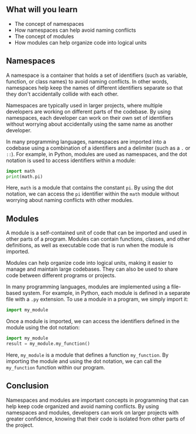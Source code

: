 ## What will you learn

- The concept of namespaces
- How namespaces can help avoid naming conflicts
- The concept of modules
- How modules can help organize code into logical units

## Namespaces

A namespace is a container that holds a set of identifiers (such as variable, function, or class names) to avoid naming conflicts. In other words, namespaces help keep the names of different identifiers separate so that they don't accidentally collide with each other.

Namespaces are typically used in larger projects, where multiple developers are working on different parts of the codebase. By using namespaces, each developer can work on their own set of identifiers without worrying about accidentally using the same name as another developer.

In many programming languages, namespaces are imported into a codebase using a combination of a identifiers and a delimiter (such as a `.` or `::`). For example, in Python, modules are used as namespaces, and the dot notation is used to access identifiers within a module:

```python
import math
print(math.pi)
```

Here, `math` is a module that contains the constant `pi`. By using the dot notation, we can access the `pi` identifier within the `math` module without worrying about naming conflicts with other modules.

## Modules

A module is a self-contained unit of code that can be imported and used in other parts of a program. Modules can contain functions, classes, and other definitions, as well as executable code that is run when the module is imported.

Modules can help organize code into logical units, making it easier to manage and maintain large codebases. They can also be used to share code between different programs or projects.

In many programming languages, modules are implemented using a file-based system. For example, in Python, each module is defined in a separate file with a `.py` extension. To use a module in a program, we simply import it:

```python
import my_module
```

Once a module is imported, we can access the identifiers defined in the module using the dot notation:

```python
import my_module
result = my_module.my_function()
```

Here, `my_module` is a module that defines a function `my_function`. By importing the module and using the dot notation, we can call the `my_function` function within our program.

## Conclusion

Namespaces and modules are important concepts in programming that can help keep code organized and avoid naming conflicts. By using namespaces and modules, developers can work on larger projects with greater confidence, knowing that their code is isolated from other parts of the project.